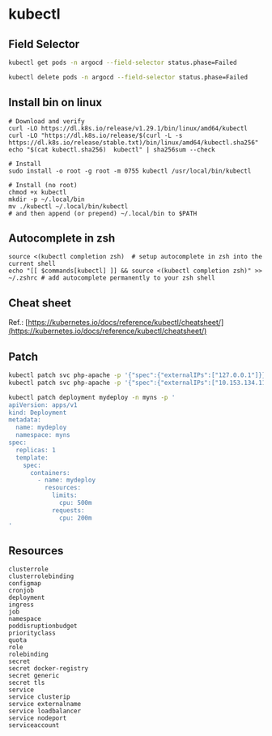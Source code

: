 # kubectl

## Field Selector
```sh
kubectl get pods -n argocd --field-selector status.phase=Failed

kubectl delete pods -n argocd --field-selector status.phase=Failed
```

## Install bin on linux
```
# Download and verify
curl -LO https://dl.k8s.io/release/v1.29.1/bin/linux/amd64/kubectl
curl -LO "https://dl.k8s.io/release/$(curl -L -s https://dl.k8s.io/release/stable.txt)/bin/linux/amd64/kubectl.sha256"
echo "$(cat kubectl.sha256)  kubectl" | sha256sum --check

# Install
sudo install -o root -g root -m 0755 kubectl /usr/local/bin/kubectl

# Install (no root)
chmod +x kubectl
mkdir -p ~/.local/bin
mv ./kubectl ~/.local/bin/kubectl
# and then append (or prepend) ~/.local/bin to $PATH
```

## Autocomplete in zsh
```
source <(kubectl completion zsh)  # setup autocomplete in zsh into the current shell
echo "[[ $commands[kubectl] ]] && source <(kubectl completion zsh)" >> ~/.zshrc # add autocomplete permanently to your zsh shell
```

## Cheat sheet
Ref.: [https://kubernetes.io/docs/reference/kubectl/cheatsheet/](https://kubernetes.io/docs/reference/kubectl/cheatsheet/)

## Patch
```sh
kubectl patch svc php-apache -p '{"spec":{"externalIPs":["127.0.0.1"]}}'
kubectl patch svc php-apache -p '{"spec":{"externalIPs":["10.153.134.11"]}}'

kubectl patch deployment mydeploy -n myns -p '
apiVersion: apps/v1
kind: Deployment
metadata:
  name: mydeploy
  namespace: myns
spec:
  replicas: 1
  template:
    spec:
      containers:
        - name: mydeploy
          resources:
            limits:
              cpu: 500m
            requests:
              cpu: 200m
'
```

## Resources
```
clusterrole
clusterrolebinding
configmap
cronjob
deployment
ingress
job
namespace
poddisruptionbudget
priorityclass
quota
role
rolebinding
secret
secret docker-registry
secret generic
secret tls
service
service clusterip
service externalname
service loadbalancer
service nodeport
serviceaccount
```

